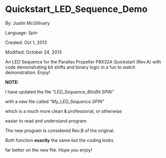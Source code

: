# Quickstart_LED_Sequence_Demo

By: Justin McGillivary

Language: Spin

Created: Oct 1, 2013

Modified: October 24, 2013

An LED Sequence for the Parallax Propeller P8X32A Quickstart (Rev.A) with code demonstrating bit shifts and binary logic in a fun to watch demonstration. Enjoy!

**NOTE:**

I have updated the file _"LED\_Sequence\_BitxBit.SPIN"_

with a new file called _"My\_LED\_Sequence.SPIN"_

which is a much more clean & professional, or otherwise

easier to read and understand program.

The new program is considered Rev.B of the original.

Both function **exactly** the same but the coding looks

far better on the new file. Hope you enjoy!

